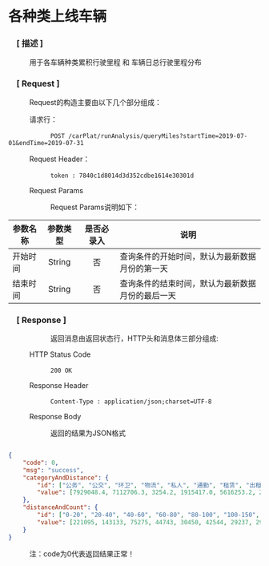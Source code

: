 # 各种类上线车辆

### &ensp;&ensp;[ 描述 ]

&ensp;&ensp;&ensp;&ensp;&ensp;&ensp;用于各车辆种类累积行驶里程 和 车辆日总行驶里程分布

### &ensp;&ensp;[ Request ]
&ensp;&ensp;&ensp;&ensp;&ensp;&ensp;Request的构造主要由以下几个部分组成：

&ensp;&ensp;&ensp;&ensp;&ensp;&ensp;请求行：

&ensp;&ensp;&ensp;&ensp;&ensp;&ensp;&ensp;&ensp;&ensp;&ensp;&ensp;&ensp;`POST /carPlat/runAnalysis/queryMiles?startTime=2019-07-01&endTime=2019-07-31`

&ensp;&ensp;&ensp;&ensp;&ensp;&ensp;Request Header：

&ensp;&ensp;&ensp;&ensp;&ensp;&ensp;&ensp;&ensp;&ensp;&ensp;&ensp;&ensp;`token : 7840c1d8014d3d352cdbe1614e30301d`

&ensp;&ensp;&ensp;&ensp;&ensp;&ensp;Request Params

&ensp;&ensp;&ensp;&ensp;&ensp;&ensp;&ensp;&ensp;&ensp;&ensp;&ensp;&ensp;Request Params说明如下：

参数名称|参数类型|是否必录入|说明
--|:--:|:--:|--
开始时间 | String | 否 | 查询条件的开始时间，默认为最新数据月份的第一天
结束时间 | String | 否 | 查询条件的结束时间，默认为最新数据月份的最后一天


### &ensp;&ensp;[ Response ]
&ensp;&ensp;&ensp;&ensp;&ensp;&ensp;&ensp;&ensp;&ensp;&ensp;&ensp;&ensp;返回消息由返回状态行，HTTP头和消息体三部分组成:

&ensp;&ensp;&ensp;&ensp;&ensp;&ensp;HTTP Status Code

&ensp;&ensp;&ensp;&ensp;&ensp;&ensp;&ensp;&ensp;&ensp;&ensp;&ensp;&ensp;`200 OK`

&ensp;&ensp;&ensp;&ensp;&ensp;&ensp;Response Header

&ensp;&ensp;&ensp;&ensp;&ensp;&ensp;&ensp;&ensp;&ensp;&ensp;&ensp;&ensp;`Content-Type : application/json;charset=UTF-8`

&ensp;&ensp;&ensp;&ensp;&ensp;&ensp;Response Body

&ensp;&ensp;&ensp;&ensp;&ensp;&ensp;&ensp;&ensp;&ensp;&ensp;&ensp;&ensp;返回的结果为JSON格式

``` json

{
	"code": 0,
	"msg": "success",
	"categoryAndDistance": {
		"id": ["公务", "公交", "环卫", "物流", "私人", "通勤", "租赁", "出租", "旅游"],
		"value": [7929048.4, 7112706.3, 3254.2, 1915417.0, 5616253.2, 206891.6, 16077467.3, 69179, 142582.8]
	},
	"distanceAndCount": {
		"id": ["0-20", "20-40", "40-60", "60-80", "80-100", "100-150", "150-200", "200-300", "300-400", "400-500", "500-600", "600-700", "700-800", "800-900", "900-1000", "1000及以上"],
		"value": [221095, 143133, 75275, 44743, 30450, 42544, 29237, 29499, 6951, 812, 207, 66, 20, 13, 10, 55]
	}
}

```

&ensp;&ensp;&ensp;&ensp;&ensp;&ensp;注：code为0代表返回结果正常！
